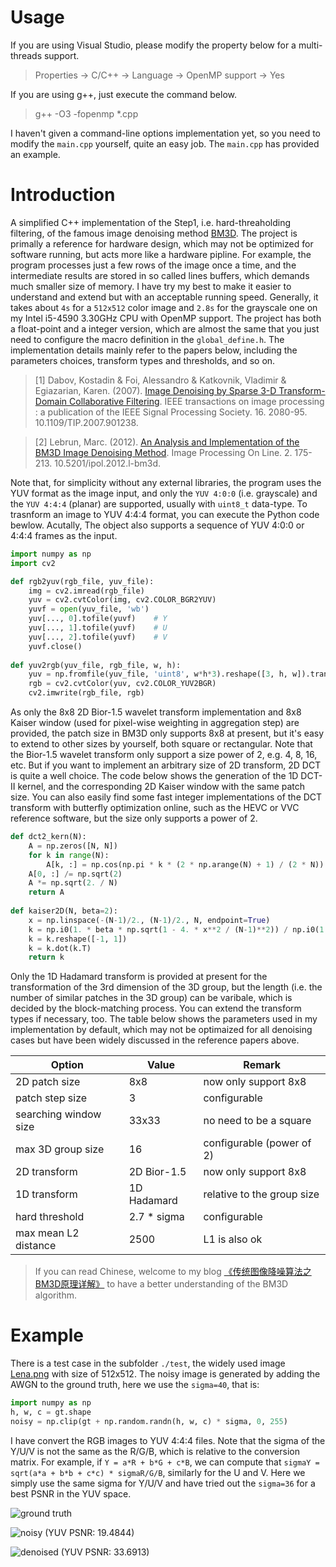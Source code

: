 # Usage
If you are using Visual Studio, please modify the property below for a multi-threads support.

> Properties -> C/C++ -> Language -> OpenMP support -> Yes

If you are using g++, just execute the command below.

> g++ -O3 -fopenmp *.cpp

I haven't given a command-line options implementation yet, so you need to modify the `main.cpp` yourself, quite an easy job. The `main.cpp` has provided an example.



# Introduction
A simplified C++ implementation of the Step1, i.e. hard-threaholding filtering, of the famous image denoising method [BM3D](https://www.cs.tut.fi/~foi/GCF-BM3D/). The project is primally a reference for hardware design, which may not be optimized for software running, but acts more like a hardware pipline. For example, the program processes just a few rows of the image once a time, and the intermediate results are stored in so called lines buffers, which demands much smaller size of memory. I have try my best to make it easier to understand and extend but with an acceptable running speed. Generally, it takes about `4s` for a `512x512` color image and `2.8s` for the grayscale one on my Intel i5-4590 3.30GHz CPU with OpenMP support. The project has both a float-point and a integer version, which are almost the same that you just need to configure the macro definition in the `global_define.h`. The implementation details mainly refer to  the papers below, including the parameters choices, transform types and thresholds, and so on.

> [1] Dabov, Kostadin & Foi, Alessandro & Katkovnik, Vladimir & Egiazarian, Karen. (2007). [Image Denoising by Sparse 3-D Transform-Domain Collaborative Filtering](https://www.researchgate.net/publication/6151802_Image_Denoising_by_Sparse_3-D_Transform-Domain_Collaborative_Filtering). IEEE transactions on image processing : a publication of the IEEE Signal Processing Society. 16. 2080-95. 10.1109/TIP.2007.901238. 

>  [2] Lebrun, Marc. (2012). [An Analysis and Implementation of the BM3D Image Denoising Method](https://www.ipol.im/pub/art/2012/l-bm3d/). Image Processing On Line. 2. 175-213. 10.5201/ipol.2012.l-bm3d. 

Note that, for simplicity without any external libraries, the program uses the YUV format as the image input, and only the `YUV 4:0:0` (i.e. grayscale) and the `YUV 4:4:4` (planar) are supported, usually with `uint8_t` data-type. To trasnform an image to YUV 4:4:4 format, you can execute the Python code bewlow. Acutally, The object also supports a sequence of YUV 4:0:0 or 4:4:4 frames as the input.

```python
import numpy as np
import cv2

def rgb2yuv(rgb_file, yuv_file):
    img = cv2.imread(rgb_file)
    yuv = cv2.cvtColor(img, cv2.COLOR_BGR2YUV)
    yuvf = open(yuv_file, 'wb')
    yuv[..., 0].tofile(yuvf)	# Y
    yuv[..., 1].tofile(yuvf)	# U
    yuv[..., 2].tofile(yuvf)	# V
    yuvf.close()
    
def yuv2rgb(yuv_file, rgb_file, w, h):
    yuv = np.fromfile(yuv_file, 'uint8', w*h*3).reshape([3, h, w]).transpose((1, 2, 0))
    rgb = cv2.cvtColor(yuv, cv2.COLOR_YUV2BGR)
    cv2.imwrite(rgb_file, rgb)
```
As only the 8x8 2D Bior-1.5 wavelet transform implementation and 8x8 Kaiser window (used for pixel-wise weighting in aggregation step) are provided, the patch size in BM3D only supports 8x8 at present, but it's easy to extend to other sizes by yourself, both square or rectangular. Note that the Bior-1.5 wavelet transform only support a size power of 2, e.g. 4, 8, 16, etc. But if you want to implement an arbitrary size of 2D transform, 2D DCT is quite a well choice. The code below shows the generation of  the 1D DCT-II kernel, and the corresponding 2D Kaiser window with the same patch size. You can also easily find some fast integer implementations of the DCT transform with butterfly optimization online, such as the HEVC or VVC reference software, but the size only supports a power of 2.

```python
def dct2_kern(N):
    A = np.zeros([N, N])
    for k in range(N):
        A[k, :] = np.cos(np.pi * k * (2 * np.arange(N) + 1) / (2 * N))
    A[0, :] /= np.sqrt(2)
    A *= np.sqrt(2. / N)
    return A
    
def kaiser2D(N, beta=2):
    x = np.linspace(-(N-1)/2., (N-1)/2., N, endpoint=True)
    k = np.i0(1. * beta * np.sqrt(1 - 4. * x**2 / (N-1)**2)) / np.i0(1. * beta)
    k = k.reshape([-1, 1])
    k = k.dot(k.T)
    return k
```

Only the 1D Hadamard transform is provided at present for the transformation of the 3rd dimension of the 3D group, but the length (i.e. the number of similar patches in the 3D group) can be varibale, which is decided by the block-matching process. You can extend the transform types if necessary, too. The table below shows the parameters used in my implementation by default, which may not be optimaized for all denoising cases but have been widely discussed in the reference papers above.

| Option  |  Value |  Remark |
| --- | --- | --- |
| 2D patch size | 8x8 | now only support 8x8 |
| patch step size | 3 | configurable |
| searching window size | 33x33 | no need to be a square |
| max 3D group size | 16 | configurable (power of 2) |
| 2D transform | 2D Bior-1.5 | now only support 8x8 |
| 1D transform | 1D Hadamard | relative to the group size |
| hard threshold | 2.7 * sigma| configurable |
| max mean L2 distance | 2500 | L1 is also ok |

> If you can read Chinese, welcome to my blog [《传统图像降噪算法之BM3D原理详解》](https://blog.csdn.net/qq_33552519/article/details/108632146) to have a better understanding of the BM3D algorithm.

# Example
There is a test case in the subfolder `./test`, the widely used image [Lena.png](https://www.cs.tut.fi/~foi/GCF-BM3D/images/image_Lena512rgb.png) with size of 512x512. The noisy image is generated by adding the AWGN to the ground truth, here we use the `sigma=40`, that is:
```python
import numpy as np
h, w, c = gt.shape
noisy = np.clip(gt + np.random.randn(h, w, c) * sigma, 0, 255)
```
I have convert the RGB images to YUV 4:4:4 files. Note that the sigma of the Y/U/V is not the same as the R/G/B, which is relative to the conversion matrix. For example, if `Y = a*R + b*G + c*B`, we can compute that `sigmaY = sqrt(a*a + b*b + c*c) * sigmaR/G/B`, similarly for the U and V. Here we simply use the same sigma for Y/U/V and have tried out the `sigma=36` for a best PSNR in the YUV space.

![ground truth](./test/image_Lena512rgb.png)

![noisy  (YUV PSNR: 19.4844)](./test/lena_noisy.png)

![denoised  (YUV PSNR: 33.6913)](./test/lena_deno.png)

